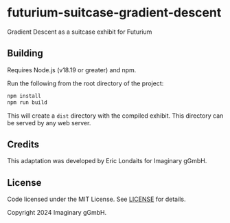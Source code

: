 # futurium-suitcase-gradient-descent

Gradient Descent as a suitcase exhibit for Futurium

## Building

Requires Node.js (v18.19 or greater) and npm.

Run the following from the root directory of the project:

```bash
npm install
npm run build
```

This will create a `dist` directory with the compiled exhibit. This directory can be served by any web server.

## Credits

This adaptation was developed by Eric Londaits for Imaginary gGmbH.

## License

Code licensed under the MIT License. See [LICENSE](LICENSE) for details.

Copyright 2024 Imaginary gGmbH.

